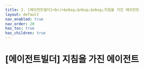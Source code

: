 ```yaml
---
title: 2. [에이전트빌더]<br/>&nbsp;&nbsp;&nbsp;지침을 가진 에이전트
layout: default
nav_enabled: true
nav_order: 20
has_toc: true
has_children: true
---
```


# [에이전트빌더] 지침을 가진 에이전트

